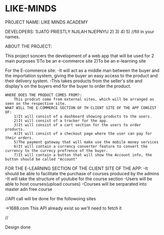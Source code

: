 # LIKE-MINDS
PROJECT NAME: LIKE MINDS ACADEMY

DEVELOPERS:
1)JATO PRIESTLY NJILAH NJEPNYU
2)
3)
4)
5)
//fill in your names.

ABOUT THE PROJECT:

This project soncers the development of a web app that will be used for 2 main purposes
1)To be an e-commerce site
2)To be an e-learning site

For the E-commerce site:
    -It will act as a middle man between the buyer and the importation system, giving the buyer an easy access to the product and their delivery system. 
    -This takes products from the seller's site and display's on the buyers end for the buyer to order the product.

    WHERE DOES THE PRODUCT COMES FROM?:
        This prodcut come from external sites, which will be arranged as seen on the respective site.
    WHAT WILL THE E-COMMERCE SECTION OF TH CLIENT SITE OF THE APP CONSIST OF:
        1)It will consist of a dashboard showing products to the users.
        2)It will consist of a tracker for the app.
        3)It will consist of a cart section for the users to order products.
        4)It will consist of a checkout page where the user can pay for their orders.
        5)The payment gateway that will make use the mobile money services
        6)It will contain a currency converter feature to convert the currency to the currecy prefrence of the buyer.
        7)It will contain a button that will show the Account info, the button should be called "Account"
FOR THE E-LEARNING SECTION OF THE CLIENT SITE OF THE APP:
    -It should be able to facilitate the purchase of courses produced by the admins
    -It will take the structure of youtube for the course section
    -Users will be able to host courses(upload courses)
    -Courses will be serparated into master adn free course




//API call will be done for the followoing sites

->1688.com This API already exist so we'll need to fetch it

//


Design done





















































































































































































































































































































































































































































































































































































































































































































































































































































































































































































































































































































































































































































































































































































































































































































































































































































































































































































































































































































































































































































































































































































































































































































































































































































































































































































































































































































































































































































































































































































































































































































































































































































































































































































































































































































































































































































































































































































































































































































































































































































































































































































































































































































































































































































































































































































































































































































































































































































































































































































































































































































































































































































































































































































































































































































































































































































































































































































































































































































































































































































































































































































































































































































































































































































































































































































































































































































































































































































































































































































































































































































































































































































































































































































































































































































































































































































































































































































































































































































































































































































































































































































































































































































































































































































































































































































































































































































































































































































































































































































































































































































































































































































































































































































































































































































































































































































































































































































































































































































































































































































































































































































































































































































































































































































































































































































































































































































































































































































































































































































































































































































































































































































































































































































































































































































































































































































































































































































































































































































































































































































































































































































































































































































































































































































































































































































































































































































































































































































































































































































































































































































































































































































































































































































































































































































































































































































































































































































































































































































































































































































































































































































































































































































































































































































































































































































































































































































































































































































































































































































































































































































































































































































































































































































































































































































































































































































































































































































































































































































































































































































































































































































































































































































































































































































































































































































































































































































































































































































































































































































































































































































































































































































































































































































































































































































































































































































































































































































































































































































































































































































































































































































































































































































































































































































































































































































































































































































































































































































































































































































































































































































































































































































































































































































































































































































































































































































































































































































































































































































































































































































































































































































































































































































































































































































































































































































































































































































































































































































































































































































































































































































































































































































































































































































































































































































































































































































































































































































































































































































    


